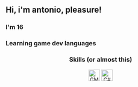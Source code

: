 ## Hi, i'm antonio, pleasure!

### I'm 16

### Learning game dev languages

<div align='center' >
  <h3> Skills (or almost this) </h3>
  <img align="center" height="30" title='GML' width="30" src="https://encrypted-tbn0.gstatic.com/images?q=tbn:ANd9GcRqhaiCQO6TA7BDZ6YaCp9KBA8ELP-e65MSBGg9PORQUjWjdzha_RyhG52vdl8smwKO3cw&usqp=CAU">
   <img align="center" height="30" title='C#' width="30" src="https://growiz.com.br/wp-content/uploads/2020/08/kisspng-c-programming-language-logo-microsoft-visual-stud-atlas-portfolio-5b899192d7c600.1628571115357423548838.png">
</div>
